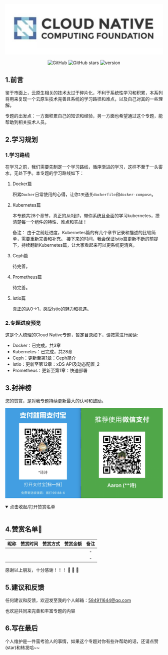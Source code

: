 <p align="center">
   <a href="https://github.com/Aaron1989/CloudNativeNotes/" target="_blank">
      <img src="./CNCF.png"/>
   </a>
</p>

<p align="center">
  <img alt="GitHub" src="https://img.shields.io/github/license/Aaron1989/CloudNativeNotes">
  <img alt="GitHub stars" src="https://img.shields.io/github/stars/Aaron1989/CloudNativeNotes">
  <img alt="version" src=https://img.shields.io/badge/version-v1.0.0-orange">
</p>

## 1.前言

鉴于市面上，云原生相关的技术太过于碎片化，不利于系统性学习和积累，本系列将用来复现一个云原生技术完善且系统的学习路径和难点，以及自己对其的一些理解。

专题的出发点：一方面积累自己的知识和经验，另一方面也希望通过这个专题，能帮助到相关技术人员。

## 2.学习规划

### 1.学习路线

在学习之前，我们需要先制定一个学习路线，循序渐进的学习，这样不至于一头雾水，无处下手。本专题的学习路线如下：

1. Docker篇

   积累`Docker`日常使用的心得，让你`1天`通关`dockerfile`和`docker-compose`。

2. Kubernetes篇

   本专题共28个章节，真正的从0到1，带你系统且全面的学习kubernetes，摸清楚每一个组件的特性、难点和实战！
   
   备注：
   由于之前赶进度，Kubernetes篇的有几个章节记录和描述的比较简单，需要重新完善和补充。
   接下来的时间，我会保证Istio篇更新不断的前提下，持续翻新Kubernetes篇，让大家看起来可以更系统更清爽。

3. Ceph篇

   待完善。

4. Prometheus篇

   待完善。

         
5. Istio篇

   真正的从0->1，感受Istio的魅力和机遇。


### 2.专题进度预览

这是个人梳理的Cloud Native专题，暂定目录如下，请按需进行阅读:

- Docker：已完成，共3章
- Kubernetes：已完成，共28章
- Ceph：更新至第1章：Ceph简介
- Istio：更新至第12章：xDS API及动态配置_2
- Prometheus：更新至第1章：快速部署

## 3.封神榜

您的赞赏，是对我专题持续更新最大的认可和鼓励。

![打赏](./all_pay.png)

<details open=“open”>
 <summary>点击收起/打开赞赏名单</summary>
 <br/>

## 4.赞赏名单:art:
| 昵称  |  赞赏时间  | 赞赏方式 | 赞赏金额 |   备注   |
| :---: | :--------: | :------: | :------: | :------: |
|    | |   |   |    -     |
|    | |   |   |    -     |
</details>

感谢以上朋友，十分感谢！！！ :pray: :pray: :pray:

## 5.建议和反馈

任何建议和反馈，欢迎发至我的个人邮箱：584911644@qq.com

也欢迎共同来完善和丰富专题的内容

## 6.写在最后

个人维护是一件蛮考验人的事情，如果这个专题对你有些许帮助的话，还请点赞(star)和转发哈~~

